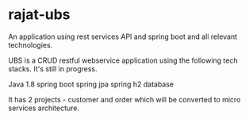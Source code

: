 # rajat-ubs
An application using rest services API and spring boot and all relevant technologies.


UBS is a CRUD restful webservice application using the following tech stacks. It's still in progress.

Java 1.8 
spring boot 
spring jpa 
spring h2 database

It has 2 projects - customer and order which will be converted to micro services architecture.
